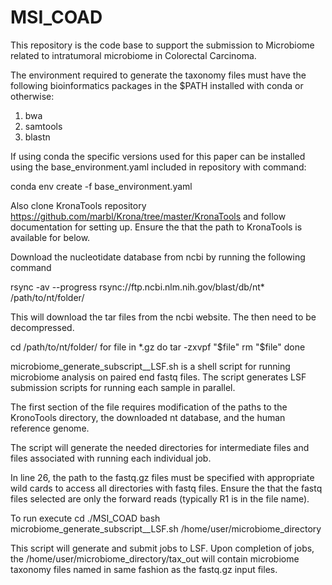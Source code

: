 # MSI_COAD

This repository is the code base to support the submission to Microbiome related to intratumoral microbiome in Colorectal Carcinoma.


The environment required to generate the taxonomy files must have the following bioinformatics packages in the $PATH installed with conda or otherwise:
1) bwa
2) samtools
3) blastn

If using conda the specific versions used for this paper can be installed using the base_environment.yaml included in repository with command:

conda env create -f base_environment.yaml 

Also  clone KronaTools repository <https://github.com/marbl/Krona/tree/master/KronaTools> and follow documentation for setting up.  Ensure the that the path to KronaTools is available for below. 

Download the nucleotidate database from ncbi by running the following command

rsync -av --progress rsync://ftp.ncbi.nlm.nih.gov/blast/db/nt* /path/to/nt/folder/

This will download the tar files from the ncbi website.  The then need to be decompressed. 

cd /path/to/nt/folder/
for file in *.gz
do
tar -zxvpf "$file"
rm "$file"
done

microbiome_generate_subscript__LSF.sh is a shell script for running microbiome analysis on paired end fastq files.  The script generates LSF submission scripts for running each sample in parallel.  

The first section of the file requires modification of the paths to the KronoTools directory, the downloaded nt database, and the human reference genome. 

The script will generate the needed directories for intermediate files and files associated with running each individual job. 

In line 26, the path to the fastq.gz files must be specified with appropriate wild cards to access all directories with fastq files. Ensure the that the fastq files selected are only the forward reads (typically R1 is in the file name). 

To run execute 
cd ./MSI_COAD
bash microbiome_generate_subscript__LSF.sh /home/user/microbiome_directory

This script will generate and submit jobs to LSF.  Upon completion of jobs, the /home/user/microbiome_directory/tax_out will contain microbiome taxonomy files named in same fashion as the fastq.gz input files.  
